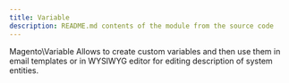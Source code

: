 ```yaml
---
title: Variable
description: README.md contents of the module from the source code
---
```


Magento\Variable Allows to create custom variables and then use them in email templates or in WYSIWYG editor for editing description of system entities.
